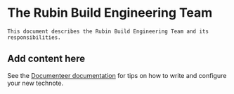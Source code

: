 # The Rubin Build Engineering Team

```{abstract}
This document describes the Rubin Build Engineering Team and its responsibilities.
```

## Add content here

See the [Documenteer documentation](https://documenteer.lsst.io/technotes/index.html) for tips on how to write and configure your new technote.
